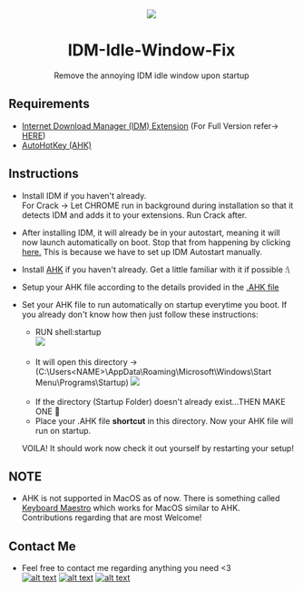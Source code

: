 <div align = "center">
<img src = "https://i.imgur.com/PfM6zqI.png"/>
</div>

<h1 align="center"> IDM-Idle-Window-Fix</h1>

<p align ="center">Remove the annoying IDM idle window upon startup</p>

## Requirements

- [Internet Download Manager (IDM) Extension](internetdownloadmanager.com) (For Full Version refer-> [HERE](https://github.com/bBSempai/IDM-Idle-Window-Fix/tree/master/IDM))
- [AutoHotKey (AHK)](https://www.autohotkey.com)

## Instructions 

- Install IDM if you haven't already. <br>
For Crack -> Let CHROME run in background during installation so that it detects IDM and adds it to your extensions. Run Crack after.

- After installing IDM, it will already be in your autostart, meaning it will now launch automatically on boot. Stop that from happening by clicking [here.](https://www.betterhostreview.com/stop-programs-from-launching-automatically-windows-10.html) This is because we have to set up IDM Autostart manually.

- Install [AHK](https://www.autohotkey.com) if you haven't already. Get a little familiar with it if possible :\

- Setup your AHK file according to the details provided in the [.AHK file](https://github.com/bBSempai/IDM-Idle-Window-Fix/blob/master/idm.ahk)

- Set your AHK file to run automatically on startup everytime you boot. If you already don't know how then just follow these instructions:
  - RUN shell:startup <br>
  <img src = "https://i.imgur.com/Umr4unL.jpeg" /> <br> <br>
  - It will open this directory -> (C:\Users\<NAME>\AppData\Roaming\Microsoft\Windows\Start Menu\Programs\Startup)
  <img src = "https://i.imgur.com/EY22e9A.png"/> <br> <br>
  - If the directory (Startup Folder) doesn't already exist...THEN MAKE ONE 🙂 
  - Place your .AHK file **shortcut** in this directory. Now your AHK file will run on startup.
  
  VOILA! It should work now check it out yourself by restarting your setup!
  
## NOTE

- AHK is not supported in MacOS as of now. There is something called [Keyboard Maestro](http://www.keyboardmaestro.com/main/) which works for MacOS similar to AHK. <br> 
Contributions regarding that are most Welcome!

## Contact Me

- Feel free to contact me regarding anything you need <3 <br>
                      [![alt text][1.1]][1]
                      [![alt text][1.2]][2] 
                        [![alt text][1.3]][3] 

  
  [1.1]: https://i.imgur.com/Ko37Ix0.png
  [1.2]: https://i.imgur.com/IJhO9la.png 
  [1.3]: https://i.imgur.com/V7Bifan.png
  
  
  [1]: http://www.twitter.com/bB_Sempai
  [2]: https://instagram.com/_bhavya8083
  [3]: bbwhacker0805@gmail.com

